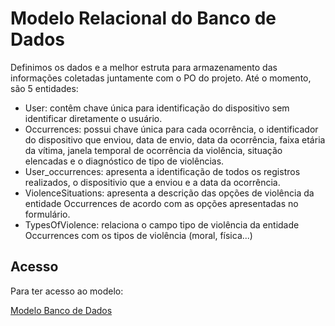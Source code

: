 # **Modelo Relacional do Banco de Dados**

Definimos os dados e a melhor estruta para armazenamento das informações coletadas juntamente com o PO do projeto. Até o momento, são 5 entidades:

* User: contêm chave única para identificação do dispositivo sem identificar diretamente o usuário.
* Occurrences: possui chave única para cada ocorrência, o identificador do dispositivo que enviou, data de envio, data da ocorrência, faixa etária da vítima, janela temporal de ocorrência da violência, situação elencadas e o diagnóstico de tipo de violências.
* User_occurrences: apresenta a identificação de todos os registros realizados, o dispositivio que a enviou e a data da ocorrência. 
* ViolenceSituations: apresenta a descrição das opções de violência da entidade Occurrences de acordo com as opções apresentadas no formulário. 
* TypesOfViolence: relaciona o campo tipo de violência da entidade Occurrences com os tipos de violência (moral, física...)


## **Acesso**

Para ter acesso ao modelo:

[Modelo Banco de Dados](https://erd.dbdesigner.net/designer/schema/1711024646-mapa-da-violencia)
